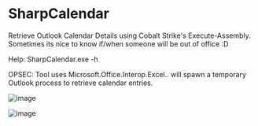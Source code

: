 # SharpCalendar
Retrieve Outlook Calendar Details using Cobalt Strike's Execute-Assembly. 
Sometimes its nice to know if/when someone will be out of office :D

Help: SharpCalendar.exe -h

OPSEC: Tool uses Microsoft.Office.Interop.Excel.. will spawn a temporary Outlook process to retrieve calendar entries.

![image](https://user-images.githubusercontent.com/1459500/136432720-a900442d-020d-45da-8408-abdcc385a2b0.png)

![image](https://user-images.githubusercontent.com/1459500/136433104-e1eb2a26-9f7f-4baf-9bd9-0faa6ef4c871.png)
